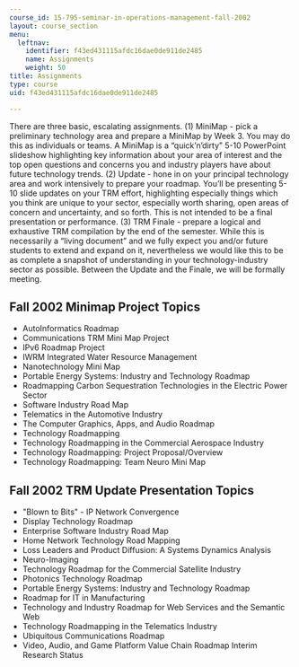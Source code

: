 ```yaml
---
course_id: 15-795-seminar-in-operations-management-fall-2002
layout: course_section
menu:
  leftnav:
    identifier: f43ed431115afdc16dae0de911de2485
    name: Assignments
    weight: 50
title: Assignments
type: course
uid: f43ed431115afdc16dae0de911de2485

---
```


There are three basic, escalating assignments. (1) MiniMap - pick a preliminary technology area and prepare a MiniMap by Week 3. You may do this as individuals or teams. A MiniMap is a “quick’n’dirty” 5-10 PowerPoint slideshow highlighting key information about your area of interest and the top open questions and concerns you and industry players have about future technology trends. (2) Update - hone in on your principal technology area and work intensively to prepare your roadmap. You’ll be presenting 5-10 slide updates on your TRM effort, highlighting especially things which you think are unique to your sector, especially worth sharing, open areas of concern and uncertainty, and so forth. This is not intended to be a final presentation or performance. (3) TRM Finale - prepare a logical and exhaustive TRM compilation by the end of the semester. While this is necessarily a “living document” and we fully expect you and/or future students to extend and expand on it, nevertheless we would like this to be as complete a snapshot of understanding in your technology-industry sector as possible. Between the Update and the Finale, we will be formally meeting.

Fall 2002 Minimap Project Topics
--------------------------------

*   AutoInformatics Roadmap
*   Communications TRM Mini Map Project
*   IPv6 Roadmap Project
*   IWRM Integrated Water Resource Management
*   Nanotechnology Mini Map
*   Portable Energy Systems: Industry and Technology Roadmap
*   Roadmapping Carbon Sequestration Technologies in the Electric Power Sector
*   Software Industry Road Map
*   Telematics in the Automotive Industry
*   The Computer Graphics, Apps, and Audio Roadmap
*   Technology Roadmapping
*   Technology Roadmapping in the Commercial Aerospace Industry
*   Technology Roadmapping: Project Proposal/Overview
*   Technology Roadmapping: Team Neuro Mini Map

Fall 2002 TRM Update Presentation Topics
----------------------------------------

*   "Blown to Bits" - IP Network Convergence
*   Display Technology Roadmap
*   Enterprise Software Industry Road Map
*   Home Network Technology Road Mapping
*   Loss Leaders and Product Diffusion: A Systems Dynamics Analysis
*   Neuro-Imaging
*   Technology Roadmap for the Commercial Satellite Industry
*   Photonics Technology Roadmap
*   Portable Energy Systems: Industry and Technology Roadmap
*   Roadmap for IT in Manufacturing
*   Technology and Industry Roadmap for Web Services and the Semantic Web
*   Technology Roadmapping in the Telematics Industry
*   Ubiquitous Communications Roadmap
*   Video, Audio, and Game Platform Value Chain Roadmap Interim Research Status